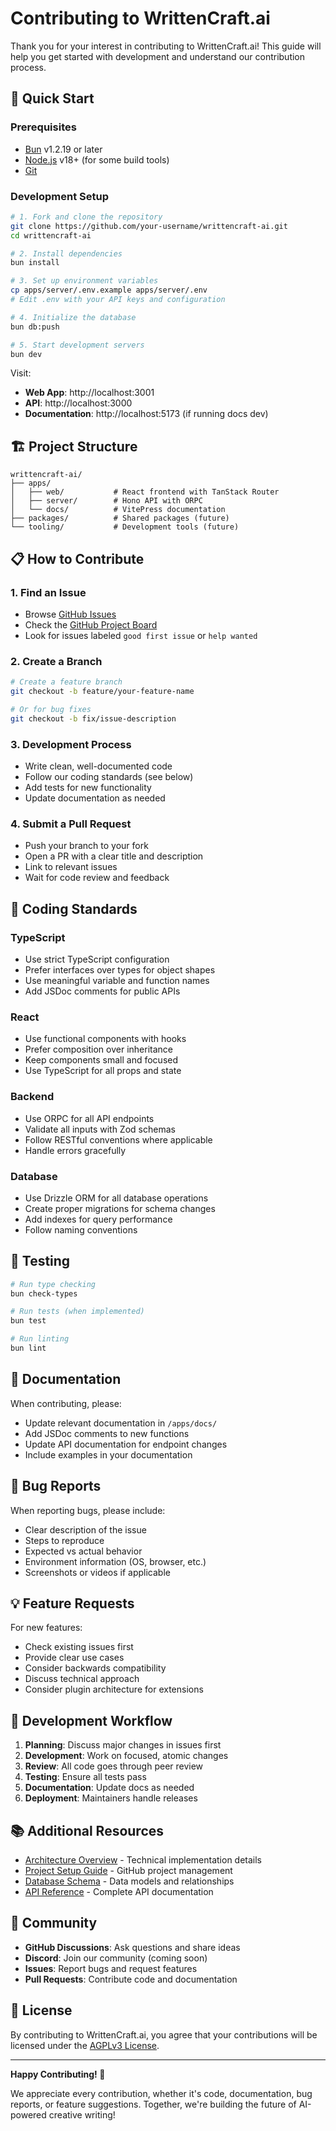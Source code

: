 # Contributing to WrittenCraft.ai

Thank you for your interest in contributing to WrittenCraft.ai! This guide will help you get started with development and understand our contribution process.

## 🚀 Quick Start

### Prerequisites
- [Bun](https://bun.sh/) v1.2.19 or later
- [Node.js](https://nodejs.org/) v18+ (for some build tools)
- [Git](https://git-scm.com/)

### Development Setup

```bash
# 1. Fork and clone the repository
git clone https://github.com/your-username/writtencraft-ai.git
cd writtencraft-ai

# 2. Install dependencies
bun install

# 3. Set up environment variables
cp apps/server/.env.example apps/server/.env
# Edit .env with your API keys and configuration

# 4. Initialize the database
bun db:push

# 5. Start development servers
bun dev
```

Visit:
- **Web App**: http://localhost:3001
- **API**: http://localhost:3000
- **Documentation**: http://localhost:5173 (if running docs dev)

## 🏗️ Project Structure

```
writtencraft-ai/
├── apps/
│   ├── web/           # React frontend with TanStack Router
│   ├── server/        # Hono API with ORPC
│   └── docs/          # VitePress documentation
├── packages/          # Shared packages (future)
└── tooling/           # Development tools (future)
```

## 📋 How to Contribute

### 1. **Find an Issue**
- Browse [GitHub Issues](https://github.com/ilrein/writtencraft-ai/issues)
- Check the [GitHub Project Board](https://github.com/users/ilrein/projects/2)
- Look for issues labeled `good first issue` or `help wanted`

### 2. **Create a Branch**
```bash
# Create a feature branch
git checkout -b feature/your-feature-name

# Or for bug fixes
git checkout -b fix/issue-description
```

### 3. **Development Process**
- Write clean, well-documented code
- Follow our coding standards (see below)
- Add tests for new functionality
- Update documentation as needed

### 4. **Submit a Pull Request**
- Push your branch to your fork
- Open a PR with a clear title and description
- Link to relevant issues
- Wait for code review and feedback

## 🎨 Coding Standards

### TypeScript
- Use strict TypeScript configuration
- Prefer interfaces over types for object shapes
- Use meaningful variable and function names
- Add JSDoc comments for public APIs

### React
- Use functional components with hooks
- Prefer composition over inheritance
- Keep components small and focused
- Use TypeScript for all props and state

### Backend
- Use ORPC for all API endpoints
- Validate all inputs with Zod schemas
- Follow RESTful conventions where applicable
- Handle errors gracefully

### Database
- Use Drizzle ORM for all database operations
- Create proper migrations for schema changes
- Add indexes for query performance
- Follow naming conventions

## 🧪 Testing

```bash
# Run type checking
bun check-types

# Run tests (when implemented)
bun test

# Run linting
bun lint
```

## 📖 Documentation

When contributing, please:
- Update relevant documentation in `/apps/docs/`
- Add JSDoc comments to new functions
- Update API documentation for endpoint changes
- Include examples in your documentation

## 🐛 Bug Reports

When reporting bugs, please include:
- Clear description of the issue
- Steps to reproduce
- Expected vs actual behavior
- Environment information (OS, browser, etc.)
- Screenshots or videos if applicable

## 💡 Feature Requests

For new features:
- Check existing issues first
- Provide clear use cases
- Consider backwards compatibility
- Discuss technical approach
- Consider plugin architecture for extensions

## 🔄 Development Workflow

1. **Planning**: Discuss major changes in issues first
2. **Development**: Work on focused, atomic changes
3. **Review**: All code goes through peer review
4. **Testing**: Ensure all tests pass
5. **Documentation**: Update docs as needed
6. **Deployment**: Maintainers handle releases

## 📚 Additional Resources

- [Architecture Overview](./architecture.md) - Technical implementation details
- [Project Setup Guide](./project-setup.md) - GitHub project management
- [Database Schema](./database.md) - Data models and relationships
- [API Reference](/api/) - Complete API documentation

## 🤝 Community

- **GitHub Discussions**: Ask questions and share ideas
- **Discord**: Join our community (coming soon)
- **Issues**: Report bugs and request features
- **Pull Requests**: Contribute code and documentation

## 📝 License

By contributing to WrittenCraft.ai, you agree that your contributions will be licensed under the [AGPLv3 License](https://github.com/ilrein/writtencraft-ai/blob/main/LICENSE).

---

**Happy Contributing! 🎉**

We appreciate every contribution, whether it's code, documentation, bug reports, or feature suggestions. Together, we're building the future of AI-powered creative writing!